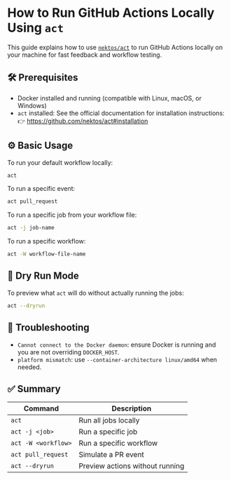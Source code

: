 # How to Run GitHub Actions Locally Using `act`

This guide explains how to use [`nektos/act`](https://github.com/nektos/act) to run GitHub Actions locally on your machine for fast feedback and workflow testing.

## 🛠 Prerequisites

- Docker installed and running (compatible with Linux, macOS, or Windows)
- `act` installed: See the official documentation for installation instructions:  
  👉 https://github.com/nektos/act#installation

## ⚙️ Basic Usage

To run your default workflow locally:

```bash
act
```

To run a specific event:

```bash
act pull_request
```

To run a specific job from your workflow file:

```bash
act -j job-name
```

To run a specific workflow:

```bash
act -W workflow-file-name
```

## 🧪 Dry Run Mode

To preview what `act` will do without actually running the jobs:

```bash
act --dryrun
```

## 🐛 Troubleshooting

- `Cannot connect to the Docker daemon`: ensure Docker is running and you are not overriding `DOCKER_HOST`.
- `platform mismatch`: use `--container-architecture linux/amd64` when needed.

## ✅ Summary

| Command | Description |
|--------|-------------|
| `act` | Run all jobs locally |
| `act -j <job>` | Run a specific job |
| `act -W <workflow>` | Run a specific workflow |
| `act pull_request` | Simulate a PR event |
| `act --dryrun` | Preview actions without running |
